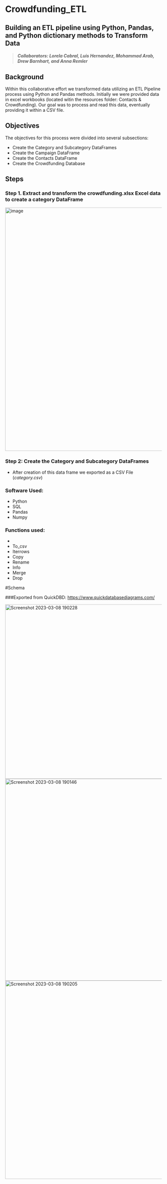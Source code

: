 # Crowdfunding_ETL

## Building an ETL pipeline using Python, Pandas, and Python dictionary methods to Transform Data 

> #### *Collaborators: Lorela Cabral, Luis Hernandez, Mohammad Arab, Drew Barnhart, and Anna Remler*

## Background
Within this collaborative effort we transformed data utilizing an ETL Pipeline process using Python and Pandas methods. Initially we were provided data in excel workbooks (located witin the resources folder: Contacts & Crowdfunding). Our goal was to process and read this data, eventually providing it within a CSV file. 

## Objectives
The objectives for this process were divided into several subsections: 
- Create the Category and Subcategory DataFrames
- Create the Campaign DataFrame
- Create the Contacts DataFrame
- Create the Crowdfunding Database

## Steps

### Step 1. Extract and transform the crowdfunding.xlsx Excel data to create a category DataFrame 

<img width="780" alt="image" src="https://user-images.githubusercontent.com/116226080/224200936-4bf5a943-8756-4049-9d39-1c090752d800.png">

### Step 2: Create the Category and Subcategory DataFrames
  - After creation of this data frame we exported as a CSV File (*category.csv*)



### Software Used:
- Python
- SQL
- Pandas
- Numpy

### Functions used: 

- <Print>
- To_csv 
- Iterrows
- Copy
- Rename
- Info
- Merge
- Drop

#Schema

###Exported from QuickDBD: https://www.quickdatabasediagrams.com/

<img width="559" alt="Screenshot 2023-03-08 190228" src="https://user-images.githubusercontent.com/116226080/223905655-377f716b-51c6-4d7c-acd8-73382eddf430.png">

<img width="647" alt="Screenshot 2023-03-08 190146" src="https://user-images.githubusercontent.com/116226080/223905771-dddcd92c-99a4-44ed-87b6-0b266febcba6.png">


<img width="636" alt="Screenshot 2023-03-08 190205" src="https://user-images.githubusercontent.com/116226080/223905729-4b2d49b5-9d83-4235-be63-5b91522e736a.png">











